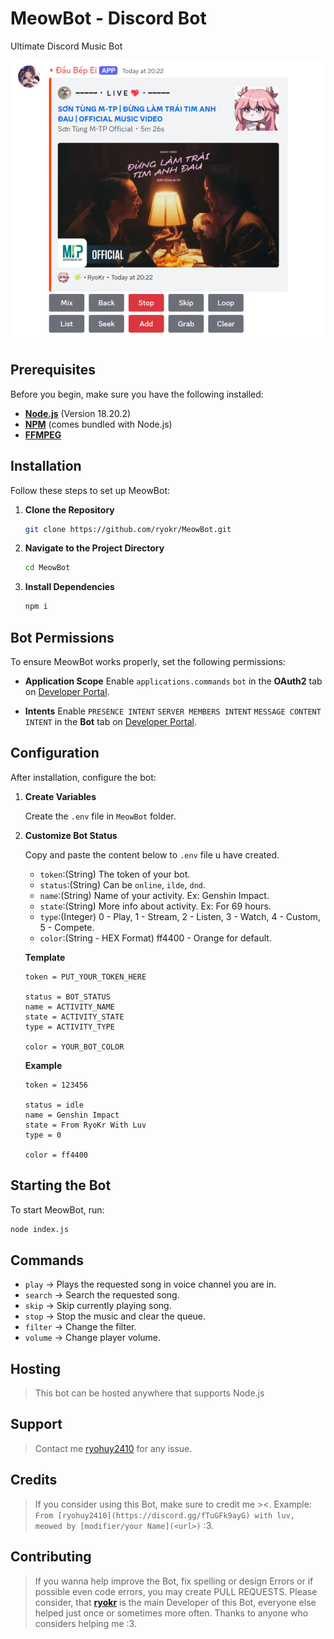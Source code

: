 # MeowBot - Discord Bot
Ultimate Discord Music Bot

<img src="./Assets/Preview.png" alt="Preview" width="830">

## Prerequisites

Before you begin, make sure you have the following installed:

- **[Node.js](https://nodejs.org/en/)** (Version 18.20.2)
- **[NPM](https://www.npmjs.com/)** (comes bundled with Node.js)
- **[FFMPEG](https://www.ffmpeg.org/)**


## Installation

Follow these steps to set up MeowBot:

1. **Clone the Repository**

    ```bash
    git clone https://github.com/ryokr/MeowBot.git
    ```

2. **Navigate to the Project Directory**

    ```bash
    cd MeowBot
    ```

3. **Install Dependencies**

    ```bash
    npm i
    ```


## Bot Permissions

To ensure MeowBot works properly, set the following permissions:

- **Application Scope** Enable `applications.commands` `bot` in the **OAuth2** tab on [Developer Portal](https://discord.com/developers/applications/).

- **Intents** Enable `PRESENCE INTENT` `SERVER MEMBERS INTENT` `MESSAGE CONTENT INTENT` in the **Bot** tab on [Developer Portal](https://discord.com/developers/applications/).


## Configuration

After installation, configure the bot:

1. **Create Variables**

    Create the `.env` file in `MeowBot` folder.

2. **Customize Bot Status**

    Copy and paste the content below to `.env` file u have created.
    
    - `token`:(String) The token of your bot.
    - `status`:(String) Can be `online`, `ilde`, `dnd`.
    - `name`:(String) Name of your activity. Ex: Genshin Impact.
    - `state`:(String) More info about activity. Ex: For 69 hours.
    - `type`:(Integer) 0 - Play, 1 - Stream, 2 - Listen, 3 - Watch, 4 - Custom, 5 - Compete.
    - `color`:(String - HEX Format) ff4400 - Orange for default.

    **Template**
    ```
    token = PUT_YOUR_TOKEN_HERE 

    status = BOT_STATUS
    name = ACTIVITY_NAME
    state = ACTIVITY_STATE
    type = ACTIVITY_TYPE

    color = YOUR_BOT_COLOR
    ```

    **Example**
    ```
    token = 123456 

    status = idle
    name = Genshin Impact
    state = From RyoKr With Luv
    type = 0

    color = ff4400
    ```

## Starting the Bot

To start MeowBot, run:

```bash
node index.js
```

## Commands

- `play` -> Plays the requested song in voice channel you are in.
- `search` -> Search the requested song.
- `skip` -> Skip currently playing song.
- `stop` -> Stop the music and clear the queue.
- `filter` -> Change the filter.
- `volume` -> Change player volume.


## Hosting

> This bot can be hosted anywhere that supports Node.js

## Support

> Contact me [ryohuy2410](https://discord.gg/fTuGFk9ayG) for any issue.

## Credits

> If you consider using this Bot, make sure to credit me ><.
> Example: `From [ryohuy2410](https://discord.gg/fTuGFk9ayG) with luv, meowed by [modifier/your Name](<url>)` :3.

## Contributing

> If you wanna help improve the Bot, fix spelling or design Errors or if possible even code errors, you may create PULL REQUESTS.
> Please consider, that [**ryokr**](https://github.com/ryokr) is the main Developer of this Bot, everyone else helped just once or sometimes more often.
> Thanks to anyone who considers helping me :3.